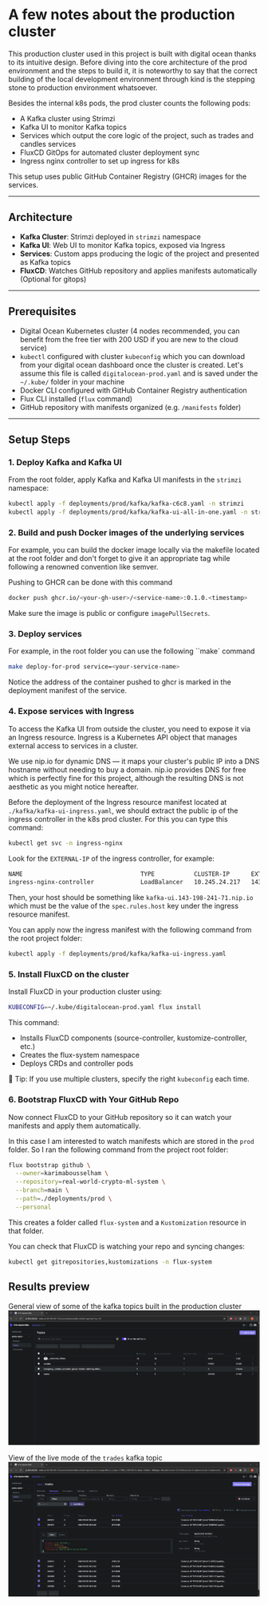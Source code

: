 # A few notes about the production cluster

This production cluster used in this project is built with digital ocean thanks to its intuitive design. Before diving into the core architecture of the prod environment and the steps to build it, it is noteworthy to say that the correct building of the local development environment through kind is the stepping stone to production environment whatsoever.

Besides the internal k8s pods, the prod cluster counts the following pods:

- A Kafka cluster using Strimzi
- Kafka UI to monitor Kafka topics
- Services which output the core logic of the project, such as trades and candles services
- FluxCD GitOps for automated cluster deployment sync
- Ingress nginx controller to set up ingress for k8s

This setup uses public GitHub Container Registry (GHCR) images for the services.

---

## Architecture

- **Kafka Cluster**: Strimzi deployed in `strimzi` namespace
- **Kafka UI**: Web UI to monitor Kafka topics, exposed via Ingress
- **Services**: Custom apps producing the logic of the project and presented as Kafka topics
- **FluxCD**: Watches GitHub repository and applies manifests automatically (Optional for gitops)

---

## Prerequisites

- Digital Ocean Kubernetes cluster (4 nodes recommended, you can benefit from the free tier with 200 USD if you are new to the cloud service)
- `kubectl` configured with cluster `kubeconfig` which you can download from your digital ocean dashboard once the cluster is created. Let's assume this file is called `digitalocean-prod.yaml` and is saved under the `~/.kube/` folder in your machine
- Docker CLI configured with GitHub Container Registry authentication
- Flux CLI installed (`flux` command)
- GitHub repository with manifests organized (e.g. `/manifests` folder)

---

## Setup Steps

### 1. Deploy Kafka and Kafka UI

From the root folder, apply Kafka and Kafka UI manifests in the `strimzi` namespace:

```bash
kubectl apply -f deployments/prod/kafka/kafka-c6c8.yaml -n strimzi
kubectl apply -f deployments/prod/kafka/kafka-ui-all-in-one.yaml -n strimzi
```

### 2. Build and push Docker images of the underlying services

For example, you can build the docker image locally via the makefile located at the root folder and don't forget to give it an appropriate tag while following a renowned convention like semver.

Pushing to GHCR can be done with this command

```bash
docker push ghcr.io/<your-gh-user>/<service-name>:0.1.0.<timestamp>
```

Make sure the image is public or configure `imagePullSecrets`.

### 3. Deploy services

For example, in the root folder you can use the following ``make` command

```bash
make deploy-for-prod service=<your-service-name>
```

Notice the address of the container pushed to ghcr is marked in the deployment manifest of the service.

### 4. Expose services with Ingress

To access the Kafka UI from outside the cluster, you need to expose it via an Ingress resource. Ingress is a Kubernetes API object that manages external access to services in a cluster.

We use nip.io for dynamic DNS — it maps your cluster's public IP into a DNS hostname without needing to buy a domain. nip.io provides DNS for free which is perfectly fine for this project, although the resulting DNS is not aesthetic as you might notice hereafter.

Before the deployment of the Ingress resource manifest located at `./kafka/kafka-ui-ingress.yaml`, we should extract the public ip of the ingress controller in the k8s prod cluster. For this you can type this command:

```bash
kubectl get svc -n ingress-nginx
```

Look for the `EXTERNAL-IP` of the ingress controller, for example:

```bash
NAME                                 TYPE           CLUSTER-IP      EXTERNAL-IP       PORT(S)
ingress-nginx-controller             LoadBalancer   10.245.24.217   143.198.241.71    80:31445/TCP,443:31381/TCP
```

Then, your host should be something like `kafka-ui.143-198-241-71.nip.io` which must be the value of the `spec.rules.host` key under the ingress resource manifest.

You can apply now the ingress manifest with the following command from the root project folder:

```bash
kubectl apply -f deployments/prod/kafka/kafka-ui-ingress.yaml
```

### 5. Install FluxCD on the cluster

Install FluxCD in your production cluster using:

```bash
KUBECONFIG=~/.kube/digitalocean-prod.yaml flux install
```

This command:

- Installs FluxCD components (source-controller, kustomize-controller, etc.)
- Creates the flux-system namespace
- Deploys CRDs and controller pods

🧠 Tip: If you use multiple clusters, specify the right `kubeconfig` each time.

### 6. Bootstrap FluxCD with Your GitHub Repo

Now connect FluxCD to your GitHub repository so it can watch your manifests and apply them automatically.

In this case I am interested to watch manifests which are stored in the `prod` folder. So I ran the following command from the project root folder:

```bash
flux bootstrap github \
  --owner=karimabousselham \
  --repository=real-world-crypto-ml-system \
  --branch=main \
  --path=./deployments/prod \
  --personal
```

This creates a folder called `flux-system` and a `Kustomization` resource in that folder.

You can check that FluxCD is watching your repo and syncing changes:

```bash
kubectl get gitrepositories,kustomizations -n flux-system
```

## Results preview

General view of some of the kafka topics built in the production cluster
![alt text](image.png)

View of the live mode of the `trades` kafka topic
![alt text](image-1.png)
